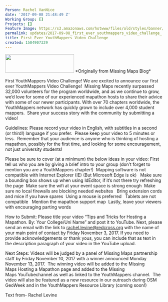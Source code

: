 ```yaml
---
Person: Rachel VanNice
date: '2017-09-08 21:48:49 Z'
Working Group: []
Projects: []
Feature Image: https://s3.amazonaws.com/hotwww/files/old/styles/banner/public/youthmappers.jpg
permalink: updates/2017-09-08_first_ever_youthmappers_video_challenge_
title: First Ever YouthMappers Video Challenge
created: 1504907329
---
```

<img src="https://s3.amazonaws.com/hotwww/files/old/styles/medium/public/youthmappers_0.jpg?itok=5aAovPil" width="220" height="59" alt=""  class="image-medium" />
*Originally from Missing Maps Blog*

First YouthMappers Video Challenge!
We are excited to announce our first ever YouthMappers Video Challenge!  Missing Maps recently surpassed 32,000 volunteers for the program worldwide, and as we continue to grow, we’d love for some of our experienced mapathon hosts to share their advice with some of our newer participants. With over 70 chapters worldwide, the YouthMappers network has quickly grown to include over 4,000 student mappers.  Share your success story with the community by submitting a video!

Guidelines:
Please record your video in English, with subtitles in a second (or third!) language if you prefer.  Please keep your video to 5 minutes or less.  Remember that your audience is anyone who is thinking of hosting a mapathon, possibly for the first time, and looking for some encouragement, not just university students!

Please be sure to cover (at a minimum) the below ideas in your video:
First tell us who you are by giving a brief intro to your group (don’t forget to mention you are a YouthMappers chapter!) 
Mapping software is not compatible with Internet Explorer (IE) (But Microsoft Edge is ok)  
Make sure a bounding box shows up when using IdEditor, if it’s not there try refreshing the page 
Make sure the wifi at your event space is strong enough 
Make sure no local firewalls are blocking needed websites  
Bring extension cords and mice if you have spares 
Using a mouse is preferred  
Tablets are not compatible  
Mention the mapathon support map 
Lastly, leave your viewers with encouraging parting words 

How to Submit:
Please title your video “Tips and Tricks for Hosting a Mapathon. By: Your College/Uni Name” and post it to YouTube. Next, please send an email with the link to rachel.levine@redcross.org with the name of your main point of contact by Friday November 3, 2017. If you need to provide acknowledgements or thank yous, you can include that as text in the description paragraph of your video in the YouTube upload.

Next Steps:
Videos will be judged by a panel of Missing Maps partnership staff by Friday November 10, 2017 with a winner announced Monday November 13, 2017.  The winning video will be added to the Missing Maps Hosting a Mapathon page and added to the Missing Maps YouTubechannel as well as linked to the YouthMappers channel.  The video will also be featured as a new resource in our outreach during OSM GeoWeek and in the YouthMappers Resource Library (coming soon!)

Text from- Rachel Levine
